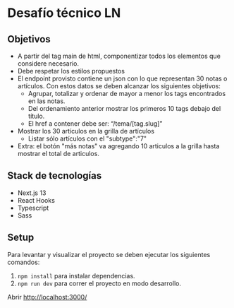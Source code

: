 # Desafío técnico LN

## Objetivos

- A partir del tag main de html, componentizar todos los elementos que considere necesario.
- Debe respetar los estilos propuestos
- El endpoint provisto contiene un json con lo que representan 30 notas o artículos. Con estos datos se deben alcanzar los siguientes objetivos:
  - Agrupar, totalizar y ordenar de mayor a menor los tags encontrados en las notas.
  - Del ordenamiento anterior mostrar los primeros 10 tags debajo del título.
  - El href a contener debe ser: “/tema/[tag.slug]”
- Mostrar los 30 artículos en la grilla de artículos
  - Listar sólo artículos con el "subtype":"7"
- Extra: el botón "más notas" va agregando 10 articulos a la grilla hasta mostrar el total de articulos.

## Stack de tecnologías

- Next.js 13
- React Hooks
- Typescript
- Sass

## Setup

Para levantar y visualizar el proyecto se deben ejecutar los siguientes comandos:

1.  `npm install` para instalar dependencias.
2.  `npm run dev` para correr el proyecto en modo desarrollo.

Abrir [http://localhost:3000/](http://localhost:3000/)
